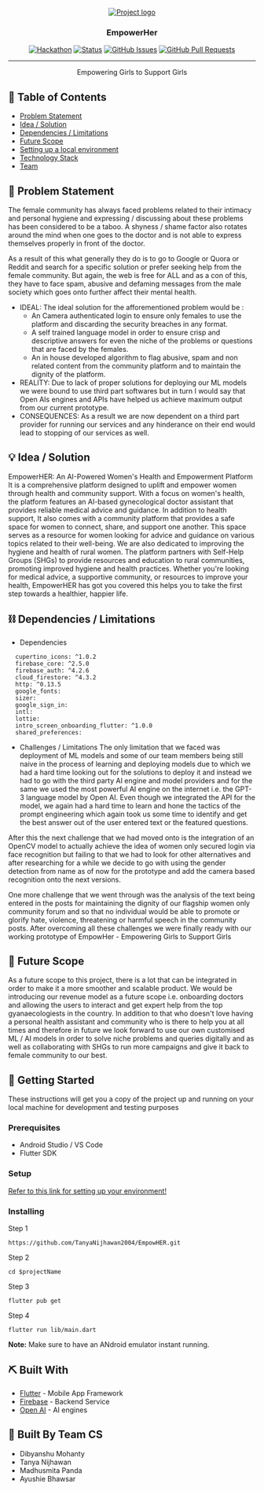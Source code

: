 <p align="center">
  <a href="" rel="noopener">
 <img src="https://i.imgur.com/AZ2iWek.png" alt="Project logo"></a>
</p>
<h3 align="center">EmpowerHer</h3>

<div align="center">

  [![Hackathon](https://img.shields.io/badge/hackathon-name-orange.svg)](http://leaninhacks.devfolio.co) 
  [![Status](https://img.shields.io/badge/status-active-success.svg)]() 
  [![GitHub Issues](https://img.shields.io/github/issues/kylelobo/The-Documentation-Compendium.svg)](https://github.com/TanyaNijhawan2004/EmpowHER/issues)
  [![GitHub Pull Requests](https://img.shields.io/github/issues-pr/kylelobo/The-Documentation-Compendium.svg)](https://github.com/TanyaNijhawan2004/EmpowHER/pulls)


</div>

---

<p align="center"> Empowering Girls to Support Girls
    <br> 
</p>

## 📝 Table of Contents
- [Problem Statement](#problem_statement)
- [Idea / Solution](#idea)
- [Dependencies / Limitations](#limitations)
- [Future Scope](#future_scope)
- [Setting up a local environment](#getting_started)
- [Technology Stack](#tech_stack)
- [Team](#acknowledgments)

## 🧐 Problem Statement <a name = "problem_statement"></a>
The female community has always faced problems related to their intimacy and personal hygiene and expressing / discussing about these problems has been considered to be a taboo. A shyness / shame factor also rotates around the mind when one goes to the doctor and is not able to express themselves properly in front of the doctor. 

As a result of this what generally they do is to go to Google or Quora or Reddit and search for a specific solution or prefer seeking help from the female community.  But again, the web is free for ALL and as a con of this, they have to face spam, abusive and defaming messages from the male society which goes onto further affect their mental health.

- IDEAL: The ideal solution for the afforementioned problem would be :
  - An Camera authenticated login to ensure only females to use the platform and discarding the security breaches in any format.
  - A self trained language model in order to ensure crisp and descriptive answers for even the niche of the problems or questions that are faced by the females.
  - An in house developed algorithm to flag abusive, spam and non related content from the community platform and to maintain the dignity of the platform.
- REALITY: Due to lack of proper solutions for deploying our ML models we were bound to use third part softwares but in turn I would say that Open AIs engines and APIs have helped us achieve maximum output from our current prototype.
- CONSEQUENCES: As a result we are now dependent on a third part provider for running our services and any hinderance on their end would lead to stopping of our services as well.

## 💡 Idea / Solution <a name = "idea"></a>
EmpowerHER: An AI-Powered Women's Health and Empowerment Platform
It is a comprehensive platform designed to uplift and empower women through health and community support. With a focus on women's health, the platform features an AI-based gynecological doctor assistant that provides reliable medical advice and guidance.
In addition to health support, It also comes with a community platform that provides a safe space for women to connect, share, and support one another. This space serves as a resource for women looking for advice and guidance on various topics related to their well-being.
We are also dedicated to improving the hygiene and health of rural women. The platform partners with Self-Help Groups (SHGs) to provide resources and education to rural communities, promoting improved hygiene and health practices.
Whether you're looking for medical advice, a supportive community, or resources to improve your health, EmpowerHER has got you covered this helps you to take the first step towards a healthier, happier life.

## ⛓️ Dependencies / Limitations <a name = "limitations"></a>
- Dependencies
```
  cupertino_icons: ^1.0.2
  firebase_core: ^2.5.0
  firebase_auth: ^4.2.6
  cloud_firestore: ^4.3.2
  http: ^0.13.5
  google_fonts:
  sizer:
  google_sign_in:
  intl:
  lottie:
  intro_screen_onboarding_flutter: ^1.0.0
  shared_preferences:
```
- Challenges / Limitations
The only limitation that we faced was deployment of ML models and some of our team members being still naive in the process of learning and deploying models due to which we had a hard time looking out for the solutions to deploy it and instead we had to go with the third party AI engine and model providers and for the same we used the most powerful AI engine on the internet i.e. the GPT-3 language model by Open AI. Even though we integrated the API for the model, we again had a hard time to learn and hone the tactics of the prompt engineering which again took us some time to identify and get the best answer out of the user entered text or the featured questions. 

After this the next challenge that we had moved onto is the integration of an OpenCV model to actually achieve the idea of women only secured login via face recognition but failing to that we had to look for other alternatives and after researching for a while we decide to go with using the gender detection from name as of now for the prototype and add the camera based recognition onto the next versions. 

One more challenge that we went through was the analysis of the text being entered in the posts for maintaining the dignity of our flagship women only community forum and so that no individual would be able to promote or glorify hate, violence, threatening or harmful speech in the community posts.
After overcoming all these challenges we were finally ready with our working prototype of  EmpowHer - Empowering Girls to Support Girls 

## 🚀 Future Scope <a name = "future_scope"></a>
As a future scope to this project, there is a lot that can be integrated in order to make it a more smoother and scalable product. We would be introducing our revenue model as a future scope i.e. onboarding doctors and allowing the users to interact and get expert help from the top gyanaecologiests in the country. In addition to that who doesn't love having a personal health assistant and community who is there to help you at all times and therefore in future we look forward to use our own customised ML / AI models in order to solve niche problems and queries digitally and as well as collaborating with SHGs to run more campaigns and give it back to female community to our best.

## 🏁 Getting Started <a name = "getting_started"></a>
These instructions will get you a copy of the project up and running on your local machine for development 
and testing purposes

### Prerequisites

- Android Studio / VS Code
- Flutter SDK

### Setup

[Refer to this link for setting up your environment!](https://docs.flutter.dev/get-started/editor?tab=vscode)

### Installing

Step 1

```
https://github.com/TanyaNijhawan2004/EmpowHER.git
```

Step 2 

```
cd $projectName
```

Step 3

```
flutter pub get
```

Step 4

```
flutter run lib/main.dart
```

**Note:** Make sure to have an ANdroid emulator instant running.

## ⛏️ Built With <a name = "tech_stack"></a>
- [Flutter](https://flutter.dev/) - Mobile App Framework
- [Firebase](https://firebase.google.com/) - Backend Service
- [Open AI](https://openai.com/) - AI engines


## 🎉 Built By Team CS <a name = "acknowledgments"></a>
- Dibyanshu Mohanty
- Tanya Nijhawan
- Madhusmita Panda
- Ayushie Bhawsar
